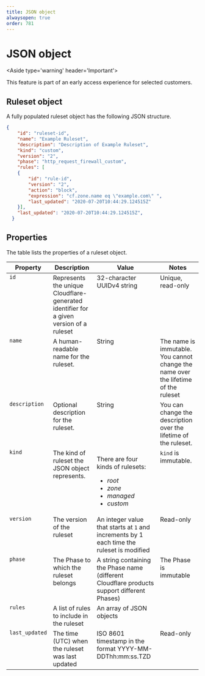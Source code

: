 ```yaml
---
title: JSON object
alwaysopen: true
order: 781
---
```


# JSON object

<Aside type='warning' header='Important'>

This feature is part of an early access experience for selected customers.

</Aside>

## Ruleset object

A fully populated ruleset object has the following JSON structure.

```json
{
    "id": "ruleset-id",
    "name": "Example Ruleset",
    "description": "Description of Example Ruleset",
    "kind": "custom",
    "version": "2",
    "phase": "http_request_firewall_custom", 
    "rules": [
    {
        "id": "rule-id",
        "version": "2",
        "action": "block",
        "expression": "cf.zone.name eq \"example.com\" ",
        "last_updated": "2020-07-20T10:44:29.124515Z"
    }],
    "last_updated": "2020-07-20T10:44:29.124515Z",
  }
```

## Properties

The table lists the properties of a ruleset object.

<table>
  <thead>
    <tr>
      <th>Property</th>
      <th>Description</th>
      <th>Value</th>
      <th>Notes</th>
    </tr>
  </thead>
  <tbody style="vertical-align:top">
    <tr>
      <td><code>id</code></td>
      <td>Represents the unique Cloudflare-generated identifier for a given version of a ruleset</td>
      <td>32-character UUIDv4 string</td>
      <td>Unique, read-only</td>
    </tr>
    <tr>
      <td><code>name</code></td>
      <td>A human-readable name for the ruleset.</td>
      <td>String</td>
      <td>The name is immutable. You cannot change the name over the lifetime of the ruleset</td>
    </tr>
    <tr>
      <td><code>description</code></td>
      <td>Optional description for the ruleset.</td>
      <td>String</td>
      <td>You can change the description over the lifetime of the ruleset.</td>
    </tr>
    <tr>
      <td><code>kind</code></td>
      <td>The kind of ruleset the JSON object represents.</td>
      <td>
        <p>There are four kinds of rulesets:
          <ul>
            <li><em>root</em></li>
            <li><em>zone</em></li>            
            <li><em>managed</em></li>
            <li><em>custom</em></li>
          </ul>
        </p>
      </td>
      <td><code>kind</code> is immutable.</td>
    </tr>
    <tr>
      <td><code>version</code></td>
      <td>The version of the ruleset</td>
      <td>An integer value that starts at <code>1</code> and increments by 1 each time the ruleset is modified</td>
      <td>Read-only</td>
    </tr>
    <tr>
      <td><code>phase</code></td>
      <td>The Phase to which the ruleset belongs</td>
      <td>A string containing the Phase name (different Cloudflare products support different Phases)</td>
      <td>The Phase is immutable</td>
    </tr>
    <tr>
      <td><code>rules</code></td>
      <td>A list of rules to include in the ruleset</td>
      <td>An array of JSON objects</td>
      <td></td>
    </tr>
    <tr>
      <td><code>last_updated</code></td>
      <td>The time (UTC) when the ruleset was last updated</td>
      <td>ISO 8601 timestamp in the format YYYY-MM-DDThh:mm:ss.TZD</td>
      <td>Read-only</td>
    </tr>
  </tbody>
</table>